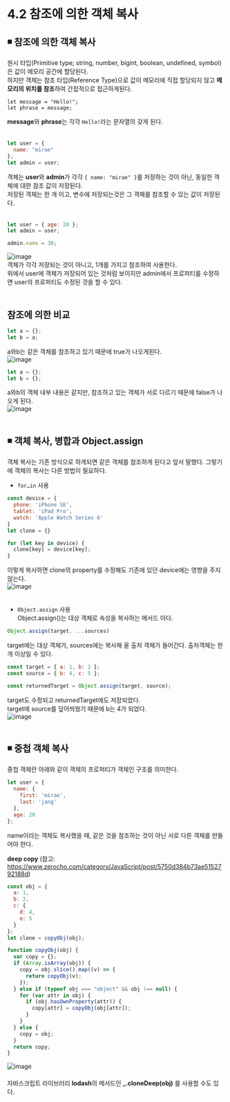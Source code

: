 # 4.2 참조에 의한 객체 복사
## ◾ 참조에 의한 객체 복사
원시 타입(Primitive type;  string, number, bigint, boolean, undefined, symbol)은 값이 메모리 공간에 할당된다.   
하지만 객체는 참조 타입(Reference Type)으로 값이 메모리에 직접 할당되지 않고 **메모리의 위치를 참조**하여 간접적으로 접근하게된다.   
```javascriptt
let message = "Hello!";
let phrase = message;
```   
**message**와 **phrase**는 각각 `Hello!`라는 문자열의 갖게 된다.   
　   
```javascript
let user = {
  name: "mirae"
};
let admin = user;
```   
객체는 **user**와 **admin**가 각각 `{ name: "mirae" }`를 저장하는 것이 아닌, 동일한 객체에 대한 참조 값이 저장된다.   
저장된 객체는 한 개 이고, 변수에 저장되는것은 그 객체를 참조할 수 있는 값이 저장된다.   
　   
```javascript
let user = { age: 20 };
let admin = user;

admin.name = 30;
```   
![image](https://user-images.githubusercontent.com/70567818/120596669-fdeca580-c47e-11eb-8a0b-4eb35fec7688.png)   
객체가 각각 저장되는 것이 아니고, 1개를 가지고 참조하여 사용한다.  
위에서 user에 객체가 저장되어 있는 것처럼 보이지만 admin에서 프로퍼티를 수정하면 user의 프로퍼티도 수정된 것을 할 수 있다.   
　    
## 참조에 의한 비교
```javascript
let a = {};
let b = a;
```   
a와b는 같은 객체를 참조하고 있기 때문에 true가 나오게된다.   
![image](https://user-images.githubusercontent.com/70567818/120597151-a1d65100-c47f-11eb-8138-04ca576d76cd.png)   

```javascript
let a = {};
let b = {};
```   
a와b의 객체 내부 내용은 같지만, 참조하고 있는 객체가 서로 다르기 때문에 false가 나오게 된다.   
![image](https://user-images.githubusercontent.com/70567818/120597223-c3cfd380-c47f-11eb-8866-28f916c44057.png)   
　   
## ◾ 객체 복사, 병합과 Object.assign
객체 복사는 기존 방식으로 하게되면 같은 객체를 참조하게 된다고 앞서 말했다.
그렇기에 객체의 복사는 다른 방법이 필요하다.
- `for…in` 사용
```javascript
const device = {
  phone: 'iPhone SE',
  tablet: 'iPad Pro', 
  watch: 'Apple Watch Series 6'
}
let clone = {}

for (let key in device) {
  clone[key] = device[key];
}
```   
이렇게 복사하면 clone의 property를 수정해도 기존에 있던 device에는 영향을 주지 않는다.   
![image](https://user-images.githubusercontent.com/70567818/120599412-6ee18c80-c482-11eb-8724-d81182b862ad.png)   
　   
- `Object.assign` 사용   
Object.assign()는 대상 객체로 속성을 복사하는 메서드 이다.
```javascript
Object.assign(target, ...sources)
```
target에는 대상 객체가, sources에는 복사해 올 출처 객체가 들어간다. 출처객체는 한개 이상일 수 있다.   

```javascript
const target = { a: 1, b: 2 };
const source = { b: 4, c: 5 };

const returnedTarget = Object.assign(target, source);
```   
target도 수정되고 returnedTarget에도 저장되었다.   
target에 source를 덮어씌웠기 때문에 b는 4가 되었다.   
![image](https://user-images.githubusercontent.com/70567818/120600399-af8dd580-c483-11eb-9a73-59c935e44338.png)   
　   
## ◾ 중첩 객체 복사
중첩 객체란 아래와 같이 객체의 프로퍼티가 객체인 구조를 의미한다.   
```javascript
let user = {
  name: {
    first: 'mirae',
    last: 'jang'
  },
  age: 20
};
```
name이라는 객체도 복사했을 때, 같은 것을 참조하는 것이 아닌 서로 다른 객체를 만들어야 한다.  

**deep copy** (참고: https://www.zerocho.com/category/JavaScript/post/5750d384b73ae5152792188d)
```javascript
const obj = {
  a: 1,
  b: 2,
  c: {
    d: 4,
    e: 5
  }
};
let clone = copyObj(obj);

function copyObj(obj) {
  var copy = {};
  if (Array.isArray(obj)) {
    copy = obj.slice().map((v) => {
      return copyObj(v);
    });
  } else if (typeof obj === "object" && obj !== null) {
    for (var attr in obj) {
      if (obj.hasOwnProperty(attr)) {
        copy[attr] = copyObj(obj[attr]);
      }
    }
  } else {
    copy = obj;
  }
  return copy;
}
```   
![image](https://user-images.githubusercontent.com/70567818/120604962-7efc6a80-c488-11eb-9bb6-732eeb15a527.png)   
　   
자바스크립트 라이브러리 **lodash**의 메서드인 **_.cloneDeep(obj)** 를 사용할 수도 있다.